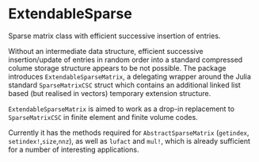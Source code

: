 # ExtendableSparse

Sparse matrix class with efficient successive insertion of entries.

Without an intermediate data structure, efficient successive insertion/update of entries in random order into a standard compressed colume storage structure appears to be not possible. The package introduces ``ExtendableSparseMatrix``, a delegating wrapper around the Julia standard ``SparseMatrixCSC`` struct which contains an additional linked list based (but realised in vectors) temporary extension structure.

``ExtendableSparseMatrix`` is aimed to work as a drop-in replacement to ``SparseMatrixCSC`` in finite element and finite volume codes.

Currently it has the methods required for ``AbstractSparseMatrix`` (``getindex``, ``setindex!``,``size``,``nnz``), as well as ``lufact`` and ``mul!``, which is already sufficient for a number of interesting applications.


